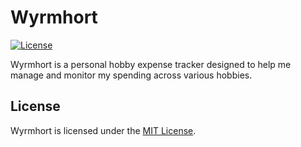 # Wyrmhort

<a href="./LICENSE"><img src="https://img.shields.io/badge/License-MIT-yellow?style=flat-square" alt="License"></a>

Wyrmhort is a personal hobby expense tracker designed to help me manage and monitor my spending across various hobbies. 

## License

Wyrmhort is licensed under the [MIT License](LICENSE).
